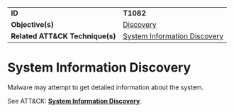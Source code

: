 |||
|---------|------------------------|
|**ID**|**T1082**|
|**Objective(s)**| [Discovery](https://github.com/MAECProject/malware-behaviors/tree/master/defense-evasion)|
|**Related ATT&CK Technique(s)**|[System Information Discovery](https://attack.mitre.org/techniques/T1082)

System Information Discovery
============================
Malware may attempt to get detailed information about the system. 

See ATT&CK: [**System Information Discovery**](https://attack.mitre.org/techniques/T1082).